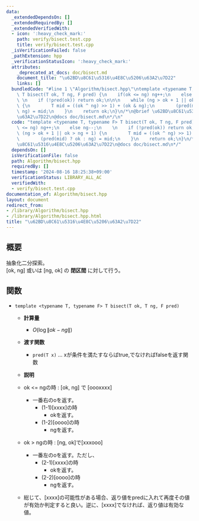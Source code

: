 ```yaml
---
data:
  _extendedDependsOn: []
  _extendedRequiredBy: []
  _extendedVerifiedWith:
  - icon: ':heavy_check_mark:'
    path: verify/bisect.test.cpp
    title: verify/bisect.test.cpp
  _isVerificationFailed: false
  _pathExtension: hpp
  _verificationStatusIcon: ':heavy_check_mark:'
  attributes:
    _deprecated_at_docs: doc/bisect.md
    document_title: "\u62BD\u8C61\u5316\u4E8C\u5206\u63A2\u7D22"
    links: []
  bundledCode: "#line 1 \"Algorithm/bisect.hpp\"\ntemplate <typename T, typename F>\
    \ T bisect(T ok, T ng, F pred) {\n    if(ok <= ng) ng++;\n    else ng--;\n   \
    \ \n    if (!pred(ok)) return ok;\n\n\n    while (ng > ok + 1 || ok > ng + 1)\
    \ {\n        T mid = ((ok ^ ng) >> 1) + (ok & ng);\n        (pred(mid) ? ok :\
    \ ng) = mid;\n    }\n    return ok;\n}\n/*\n@brief \u62BD\u8C61\u5316\u4E8C\u5206\
    \u63A2\u7D22\n@docs doc/bisect.md\n*/\n"
  code: "template <typename T, typename F> T bisect(T ok, T ng, F pred) {\n    if(ok\
    \ <= ng) ng++;\n    else ng--;\n    \n    if (!pred(ok)) return ok;\n\n\n    while\
    \ (ng > ok + 1 || ok > ng + 1) {\n        T mid = ((ok ^ ng) >> 1) + (ok & ng);\n\
    \        (pred(mid) ? ok : ng) = mid;\n    }\n    return ok;\n}\n/*\n@brief \u62BD\
    \u8C61\u5316\u4E8C\u5206\u63A2\u7D22\n@docs doc/bisect.md\n*/"
  dependsOn: []
  isVerificationFile: false
  path: Algorithm/bisect.hpp
  requiredBy: []
  timestamp: '2024-08-16 18:25:38+09:00'
  verificationStatus: LIBRARY_ALL_AC
  verifiedWith:
  - verify/bisect.test.cpp
documentation_of: Algorithm/bisect.hpp
layout: document
redirect_from:
- /library/Algorithm/bisect.hpp
- /library/Algorithm/bisect.hpp.html
title: "\u62BD\u8C61\u5316\u4E8C\u5206\u63A2\u7D22"
---
```

## 概要
抽象化二分探索。  
[ok, ng] 或いは [ng, ok] の **閉区間** に対して行う。

## 関数
- `template <typename T, typename F> T bisect(T ok, T ng, F pred) 
`
    - **計算量**
        - $O(\log \|ok - ng\|)$

    - **渡す関数**
        - `pred(T x)` ... xが条件を満たすならばtrue,でなければfalseを返す関数

    - **説明**

    - ok <= ngの時 : [ok, ng] で [oooxxxx]
        - 一番右のoを返す。
            - (1-1)[xxxx]の時
                - okを返す。
            - (1-2)[oooo]の時
                - ngを返す。
    - ok > ngの時 : [ng, ok]で[xxxooo]
        - 一番左のoを返す。ただし、
            - (2-1)[xxxx]の時
                - okを返す。
            - (2-2)[oooo]の時
                - ngを返す。
    - 総じて、[xxxx]の可能性がある場合、返り値をpredに入れて再度その値が有効か判定すると良い。逆に、[xxxx]でなければ、返り値は有効な値。